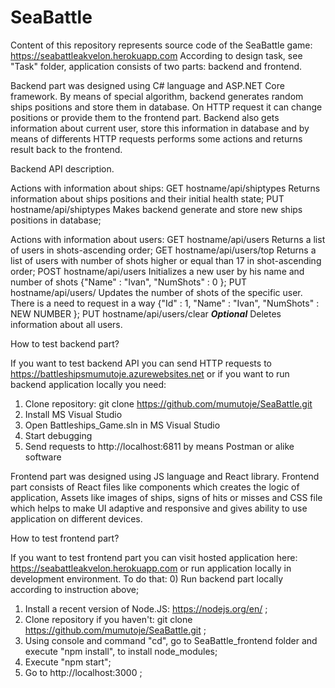 # SeaBattle
Content of this repository represents source code of the SeaBattle game: https://seabattleakvelon.herokuapp.com
According to design task, see "Task" folder, application consists of two parts: backend and frontend.

Backend part was designed using C# language and ASP.NET Core framework. By means of special algorithm, backend generates random ships positions and store them in database. On HTTP request it can change positions or provide them to the frontend part. Backend also gets information about current user, store this information in database and by means of differents HTTP requests performs some actions and returns result back to the frontend.

Backend API description.

Actions with information about ships:
GET hostname/api/shiptypes Returns information about ships positions and their initial health state;
PUT hostname/api/shiptypes Makes backend generate and store new ships positions in database;

Actions with information about users:
GET hostname/api/users Returns a list of users in shots-ascending order;
GET hostname/api/users/top Returns a list of users with number of shots higher or equal than 17 in shot-ascending order;
POST hostname/api/users Initializes a new user by his name and number of shots {"Name" : "Ivan", "NumShots" : 0 };
PUT hostname/api/users/ Updates the number of shots of the specific user. There is a need to request in a way {"Id" : 1, "Name" : "Ivan", "NumShots" : NEW NUMBER };
PUT hostname/api/users/clear ***Optional*** Deletes information about all users.

How to test backend part?

If you want to test backend API you can send HTTP requests to https://battleshipsmumutoje.azurewebsites.net or if you want to run backend application locally you need:
1) Clone repository: git clone https://github.com/mumutoje/SeaBattle.git
2) Install MS Visual Studio
3) Open Battleships_Game.sln in MS Visual Studio
4) Start debugging
5) Send requests to http://localhost:6811 by means Postman or alike software

Frontend part was designed using JS language and React library. Frontend part consists of React files like components which creates the logic of application, Assets like images of ships, signs of hits or misses and CSS file which helps to make UI adaptive and responsive and gives ability to use application on different devices.

How to test frontend part?

If you want to test frontend part you can visit hosted application here: https://seabattleakvelon.herokuapp.com or run application locally in development environment. To do that:
0) Run backend part locally according to instruction above;
1) Install a recent version of Node.JS: https://nodejs.org/en/ ;
2) Clone repository if you haven't: git clone https://github.com/mumutoje/SeaBattle.git ;
3) Using console and command "cd", go to SeaBattle_frontend folder and execute "npm install", to install node_modules;
4) Execute "npm start";
5) Go to http://localhost:3000 ;

